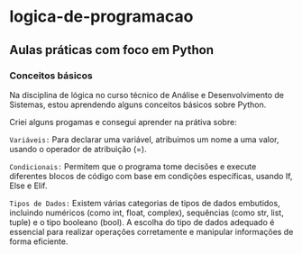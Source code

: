 # logica-de-programacao

## Aulas práticas com foco em Python

### Conceitos básicos
Na disciplina de lógica no curso técnico de Análise e Desenvolvimento de Sistemas, estou aprendendo alguns conceitos básicos sobre Python.

Criei alguns progamas e consegui aprender na prátiva sobre:

 `Variáveis:` Para declarar uma variável, atribuimos um nome a uma valor, usando o operador de atribuição (=).

 `Condicionais:` Permitem que o programa tome decisões e execute diferentes blocos de código com base em condições específicas, usando If, Else e Elif.

 `Tipos de Dados:`  Existem várias categorias de tipos de dados embutidos, incluindo numéricos (como int, float, complex), sequências (como str, list, tuple) e o tipo booleano (bool). A escolha do tipo de dados adequado é essencial para realizar operações corretamente e manipular informações de forma eficiente. 




